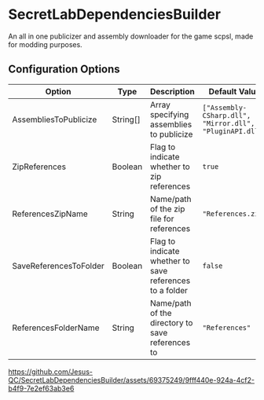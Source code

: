 # SecretLabDependenciesBuilder

An all in one publicizer and assembly downloader for the game scpsl, made for modding purposes.

## Configuration Options

| Option                 | Type     | Description                                             | Default Value                                            |
|------------------------|----------|---------------------------------------------------------|----------------------------------------------------------|
| AssembliesToPublicize  | String[] | Array specifying assemblies to publicize                | `["Assembly-CSharp.dll", "Mirror.dll", "PluginAPI.dll"]` |
| ZipReferences          | Boolean  | Flag to indicate whether to zip references              | `true`                                                   |
| ReferencesZipName      | String   | Name/path of the zip file for references                | `"References.zip"`                                       |
| SaveReferencesToFolder | Boolean  | Flag to indicate whether to save references to a folder | `false`                                                  |
| ReferencesFolderName   | String   | Name/path of the directory to save references to        | `"References"`                                           |

https://github.com/Jesus-QC/SecretLabDependenciesBuilder/assets/69375249/9fff440e-924a-4cf2-b4f9-7e2ef63ab3e6
